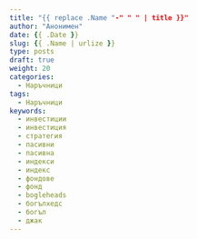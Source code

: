 ```yaml
---
title: "{{ replace .Name "-" " " | title }}"
author: "Анонимен"
date: {{ .Date }}
slug: {{ .Name | urlize }}
type: posts
draft: true
weight: 20
categories:
  - Наръчници
tags:
  - Наръчници
keywords:
  - инвестиции
  - инвестиция
  - стратегия
  - пасивни
  - пасивна
  - индекси
  - индекс
  - фондове
  - фонд
  - bogleheads
  - богълхедс
  - богъл
  - джак
---
```

